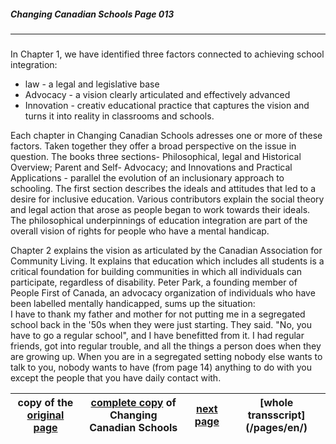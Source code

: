 ##### Changing Canadian Schools Page 013
***
### 

In Chapter 1, we have identified three factors connected to achieving school integration:  
- law - a legal and legislative base  
- Advocacy - a vision clearly articulated and effectively
advanced  
- Innovation - creativ educational practice that captures the vision and turns it into reality in classrooms and schools.  

Each chapter in Changing Canadian Schools adresses one
or more of these factors. Taken together they offer a broad
perspective on the issue in question. The books three sections-
Philosophical, legal and Historical Overview; Parent and Self-
Advocacy; and Innovations and Practical Applications - parallel
the evolution of an inclusionary approach to schooling.
The first section describes the ideals and attitudes that led
to a desire for inclusive education. Various contributors explain
the social theory and legal action that arose as people began to work
towards their ideals.
The philosophical underpinnings of education integration are part
of the overall vision of rights for people who have a mental handicap.  

Chapter 2 explains the vision as articulated by the Canadian Association for
Community Living. It explains that education which includes all students
is a critical foundation for building communities in which all
individuals can participate, regardless of disability. Peter Park,
a founding member of People First of Canada, an advocacy organization
of individuals who have been labelled mentally handicapped, sums up
the situation:  
I have to thank my father and mother for not putting me in
a segregated school back in the '50s when they were just
starting. They said. "No, you have to go a regular school",
and I have benefitted from it. I had regular friends, got into
regular trouble, and all the things a person does when they are
growing up.
When you are in a segregated setting nobody else wants to talk to you,
nobody wants to have (from page 14) anything to do with you except the people that you have daily contact with.


copy of the [original page](/copies-from-original/CCS013.png)|[complete copy](/copies-from-original/BestCopy_Changing_Canadian_Schools_Perspectives_on_Disability_and_Inclusion.pdf) of Changing Canadian Schools|[next page](Changing_Canadian_Schools-014) |[whole transscript] (/pages/en/)
---|---|---|---